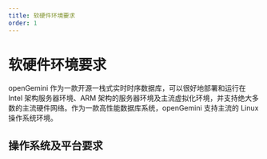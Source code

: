 ```yaml
---
title: 软硬件环境要求
order: 1
---
```


# 软硬件环境要求

openGemini 作为一款开源一栈式实时时序数据库，可以很好地部署和运行在 Intel 架构服务器环境、ARM 架构的服务器环境及主流虚拟化环境，并支持绝大多数的主流硬件网络。作为一款高性能数据库系统，openGemini 支持主流的 Linux 操作系统环境。

## 操作系统及平台要求

